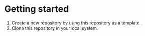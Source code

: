 # Getting started

1. Create a new repository by using this repository as a template.
2. Clone this repository in your local system. 
